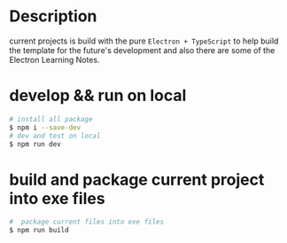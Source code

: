 # Description

current projects is build with the pure `Electron + TypeScript` to help build the template for the future's development 
and also there are some of the Electron Learning Notes.

# develop && run on local

```bash
# install all package
$ npm i --save-dev
# dev and test on local 
$ npm run dev
```

# build and package current project into exe files

```bash
#  package current files into exe files
$ npm run build

```


